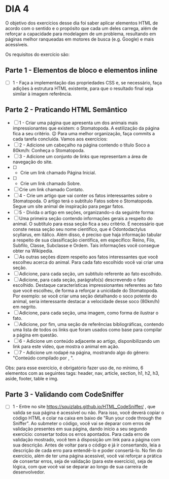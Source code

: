 # DIA 4

O objetivo dos exercícios desse dia foi saber aplicar elementos HTML de acordo com o sentido e o propósito que cada um deles carrega, além de reforçar a capacidade para modelagem de um problema, resultando em páginas melhor ranqueadas em motores de busca (e.g. Google) e mais acessíveis.

Os requisitos do exercício são:

## Parte 1 - Elementos de bloco e elementos inline
- [ ]  1 - Faça a implementação das propriedades CSS e, se necessário, faça adições à estrutura HTML existente, para que o resultado final seja similar à imagem referência.

## Parte 2 - Praticando HTML Semântico
- [ ]  1 - Criar uma página que apresenta um dos animais mais impressionantes que existem: o Stomatopoda. A estilização da página fica a seu critério. 😉
Para uma melhor organização, faça commits a cada tarefa concluída. Vamos aos exercícios:
- [ ]  2 - Adicione um cabeçalho na página contendo o título Soco a 80km/h: Conheça o Stomatopoda.
- [ ]  3 - Adicione um conjunto de links que representam a área de navegação do site.
- [ ] - Crie um link chamado Página Inicial.
- [ ] - Crie um link chamado Sobre.
- [ ]  Crie um link chamado Contato.
- [ ]  4 - Crie um artigo que vai conter os fatos interessantes sobre o Stomatopoda. O artigo terá o subtítulo Fatos sobre o Stomatopoda. Segue um site animal de inspiração para pegar fatos.
- [ ]  5 - Divida o artigo em seções, organizando-o da seguinte forma:
- [ ]  Uma primeira seção contendo informações gerais a respeito do animal. O subtítulo para essa seção fica a seu critério. É necessário que conste nessa seção seu nome científico, que é Odontodactylus scyllarus, em itálico. Além disso, é preciso que haja informação tabular a respeito de sua classificação científica, em específico: Reino, Filo, Subfilo, Classe, Subclasse e Ordem. Tais informações você consegue obter na Wikipedia.
- [ ] As outras seções dizem respeito aos fatos interessantes que você escolheu acerca do animal. Para cada fato escolhido você vai criar uma seção.
- [ ] Adicione, para cada seção, um subtítulo referente ao fato escolhido.
- [ ] Adicione, para cada seção, parágrafo(s) descrevendo o fato escolhido. Destaque características impressionantes referentes ao fato que você escolheu, de forma a reforçar a unicidade do Stomatopoda. Por exemplo: se você criar uma seção detalhando o soco potente do animal, seria interessante destacar a velocidade desse soco (80km/h) em negrito.
- [ ] Adicione, para cada seção, uma imagem, como forma de ilustrar o fato.
- [ ] Adicione, por fim, uma seção de referências bibliográficas, contendo uma lista de todos os links que foram usados como base para compilar a página em questão.
- [ ]  6 - Adicione um conteúdo adjacente ao artigo, disponibilizando um link para este vídeo, que mostra o animal em ação.
- [ ]  7 - Adicione um rodapé na página, mostrando algo do gênero:
"Conteúdo compilado por <insere seu nome>, <ano atual>".

Obs: para esse exercício, é obrigatório fazer uso de, no mínimo, 6 elementos com as seguintes tags: header, nav, article, section, h1, h2, h3, aside, footer, table e img.

## Parte 3 - Validando com CodeSniffer
- [ ]  1 - Entre no site https://squizlabs.github.io/HTML_CodeSniffer/  , que valida se sua página é acessível ou não. Para isso, você deverá copiar o código HTML e colar na caixa em baixo de "Run your code through the Sniffer". Ao submeter o código, você vai se deparar com erros de validação presentes em sua página, dando início a seu segundo exercício: consertar todos os erros apontados. Para cada erro de validação mostrado, você tem à disposição um link para a página com sua descrição. Antes de voltar para o código e já ir consertando, leia a descrição de cada erro para entendê-lo e poder consertá-lo. No fim do exercício, além de ter uma página acessível, você vai reforçar a prática de consertar erros, seja de validação (para este exercício), seja de lógica, com que você vai se deparar ao longo de sua carreira de desenvolvedor.
